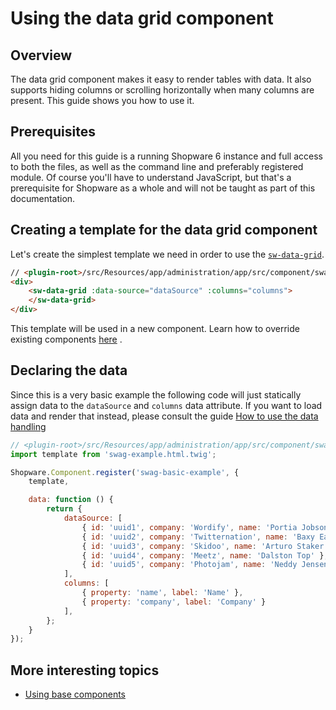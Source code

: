 # Using the data grid component

## Overview

The data grid component makes it easy to render tables with data. It also supports hiding columns or scrolling horizontally when many columns are present. This guide shows you how to use it.

## Prerequisites

All you need for this guide is a running Shopware 6 instance and full access to both the files, as well as the command line and preferably registered module. Of course you'll have to understand JavaScript, but that's a prerequisite for Shopware as a whole and will not be taught as part of this documentation.

## Creating a template for the data grid component

Let's create the simplest template we need in order to use the [`sw-data-grid`](https://github.com/shopware/platform/blob/v6.3.4.1/src/Administration/Resources/app/administration/src/app/component/data-grid/sw-data-grid/index.js).

```html
// <plugin-root>/src/Resources/app/administration/app/src/component/swag-example/swag-example.html.twig
<div>
    <sw-data-grid :data-source="dataSource" :columns="columns">
    </sw-data-grid>
</div>
```

This template will be used in a new component. Learn how to override existing components [here](customizing-components) .

## Declaring the data

Since this is a very basic example the following code will just statically assign data to the `dataSource` and `columns` data attribute. If you want to load data and render that instead, please consult the guide [How to use the data handling](using-data-handling)

```javascript
// <plugin-root>/src/Resources/app/administration/app/src/component/swag-example/index.js
import template from 'swag-example.html.twig';

Shopware.Component.register('swag-basic-example', {
    template,

    data: function () {
        return {
            dataSource: [
                { id: 'uuid1', company: 'Wordify', name: 'Portia Jobson' },
                { id: 'uuid2', company: 'Twitternation', name: 'Baxy Eardley' },
                { id: 'uuid3', company: 'Skidoo', name: 'Arturo Staker' },
                { id: 'uuid4', company: 'Meetz', name: 'Dalston Top' },
                { id: 'uuid5', company: 'Photojam', name: 'Neddy Jensen' }
            ],
            columns: [
                { property: 'name', label: 'Name' },
                { property: 'company', label: 'Company' }
            ],
        };
    }
});
```

## More interesting topics

* [Using base components](using-base-components)
